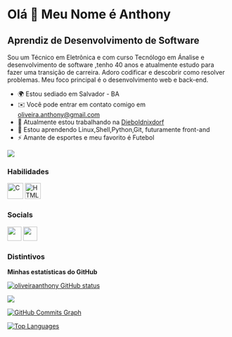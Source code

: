 Olá 👋 Meu Nome é Anthony
==========================

Aprendiz de Desenvolvimento de Software
-----------------------------

Sou um Técnico em Eletrônica e com curso Tecnólogo em Ánalise e desenvolvimento de software ,tenho 40 anos e atualmente estudo para fazer uma transição de carreira. Adoro codificar e descobrir como resolver problemas. Meu foco principal é o desenvolvimento web e back-end.

* 🌍 Estou sediado em Salvador - BA
* ✉️ Você pode entrar em contato comigo em [oliveira.anthony@gmail.com](mailto:oliveira.anthony@gmail.com)
* 🚀 Atualmente estou trabalhando na [Dieboldnixdorf](https://dieboldnixdorf.com.br)
* 🧠 Estou aprendendo Linux,Shell,Python,Git, futuramente front-and
* ⚡ Amante de esportes e meu favorito é Futebol

<a href="https://www.github.com/oliveiraanthony" target="_blank" rel="noreferrer"><img
src="https://img.shields.io/github/followers/oliveiraanthony?logo=github&style=for-the-badge&color=3382ed&labelColor=171717" /></a>

### Habilidades

<p align="left">
<a href="https://python.org.br/?view=msvc-170" target="_blank" rel="noreferrer"><img src="https://raw.githubusercontent.com/danielcranney/readme-generator/main/public/icons/skills/python-colored.svg" width="36" height="36" alt="C" /></a>
<a href="https://developer.mozilla.org/en-US/docs/Glossary/HTML5" target="_blank" rel="noreferrer"><img src="https://raw.githubusercontent.com/danielcranney/readme-generator/main/public/icons/skills/html5-colored.svg" width="36" height="36" alt="HTML5" /></a>
</p>

### Socials

<p align="left"> <a href="https://www.github.com/oliveiraanthony" target="_blank" rel="noreferrer"><img src="https://raw.githubusercontent.com/danielcranney/readme-generator/main/public/icons/socials/github-dark.svg" width="32" height="32" /></a> <a href="https://www.linkedin.com/in/anthonyoliveirabarbosa" target="_blank" rel="noreferrer"><img src="https://raw.githubusercontent.com/danielcranney/readme-generator/main/public/icons/socials/linkedin.svg" width="32" height="32" /></a></p>

### Distintivos

<b>Minhas estatísticas do GitHub</b>

<a href="http://www.github.com/oliveiraanthony"><img src="https://github-readme-stats-oliveiraanthony.vercel.app/api?username=oliveiraanthony&show_icons=true&hide=&count_private=true&title_color=3382ed&text_color=ffffff&icon_color=3382ed&bg_color=171717&hide_border=true&show_icons=true" alt="oliveiraanthony GitHub status" /></a>

<a href="http://www.github.com/oliveiraanthony"><img src="https://github-readme-streak-stats.herokuapp.com/?user=oliveiraanthony&stroke=ffffff&background=171717&ring=3382ed&fire=3382ed&currStreakNum=ffffff&currStreakLabel=3382ed&sideNums=ffffff&sideLabels=ffffff&dates=ffffff&hide_border=true" /></a>

<a href="http://www.github.com/oliveiraanthony"><img src="https://activity-graph.herokuapp.com/graph?username=oliveiraanthony&bg_color=171717&color=ffffff&line=3382ed&point=ffffff&area_color=171717&area=true&hide_border=true&custom_title=GitHub%20Commits%20Graph" alt="GitHub Commits Graph" /></a>

<a href="https://github.com/oliveiraanthony" align="left"><img src="https://github-readme-stats-oliveiraanthony.vercel.app/api/top-langs/?username=oliveiraanthony&layout=compact&title_color=3382ed&text_color=ffffff&icon_color=3382ed&bg_color=171717&hide_border=true&locale=en&custom_title=Top%20%Languages" alt="Top Languages" /></a>
